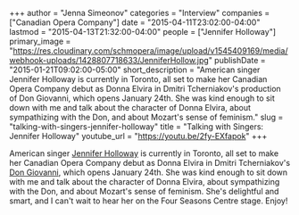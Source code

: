 +++
author = "Jenna Simeonov"
categories = "Interview"
companies = ["Canadian Opera Company"]
date = "2015-04-11T23:02:00-04:00"
lastmod = "2015-04-13T21:32:00-04:00"
people = ["Jennifer Holloway"]
primary_image = "https://res.cloudinary.com/schmopera/image/upload/v1545409169/media/webhook-uploads/1428807718633/JenniferHollow.jpg"
publishDate = "2015-01-21T09:02:00-05:00"
short_description = "American singer Jennifer Holloway is currently in Toronto, all set to make her Canadian Opera Company debut as Donna Elvira in Dmitri Tcherniakov&#039;s production of Don Giovanni, which opens January 24th. She was kind enough to sit down with me and talk about the character of Donna Elvira, about sympathizing with the Don, and about Mozart&#039;s sense of feminism."
slug = "talking-with-singers-jennifer-holloway"
title = "Talking with Singers: Jennifer Holloway"
youtube_url = "https://youtu.be/2fy-EXfapok"
+++

American singer [Jennifer Holloway](http://www.jenniferhollowaymezzo.com/jenniferhollowaymezzo.com/Home.html) is currently in Toronto, all set to make her Canadian Opera Company debut as Donna Elvira in Dmitri Tcherniakov's [Don Giovanni](http://www.coc.ca/PerformancesAndTickets/1415Season/DonGiovanni.aspx), which opens January 24th. She was kind enough to sit down with me and talk about the character of Donna Elvira, about sympathizing with the Don, and about Mozart's sense of feminism. She's delightful and smart, and I can't wait to hear her on the Four Seasons Centre stage. Enjoy!
